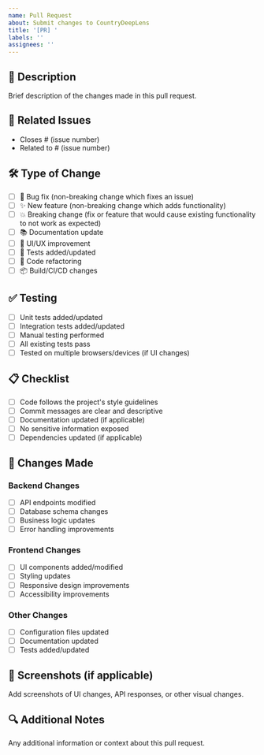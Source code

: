 ```yaml
---
name: Pull Request
about: Submit changes to CountryDeepLens
title: '[PR] '
labels: ''
assignees: ''
---
```


## 📝 Description
Brief description of the changes made in this pull request.

## 🔗 Related Issues
- Closes # (issue number)
- Related to # (issue number)

## 🛠️ Type of Change
- [ ] 🐛 Bug fix (non-breaking change which fixes an issue)
- [ ] ✨ New feature (non-breaking change which adds functionality)
- [ ] 💥 Breaking change (fix or feature that would cause existing functionality to not work as expected)
- [ ] 📚 Documentation update
- [ ] 🎨 UI/UX improvement
- [ ] 🧪 Tests added/updated
- [ ] 🔧 Code refactoring
- [ ] 📦 Build/CI/CD changes

## ✅ Testing
- [ ] Unit tests added/updated
- [ ] Integration tests added/updated
- [ ] Manual testing performed
- [ ] All existing tests pass
- [ ] Tested on multiple browsers/devices (if UI changes)

## 📋 Checklist
- [ ] Code follows the project's style guidelines
- [ ] Commit messages are clear and descriptive
- [ ] Documentation updated (if applicable)
- [ ] No sensitive information exposed
- [ ] Dependencies updated (if applicable)

## 🎯 Changes Made

### Backend Changes
- [ ] API endpoints modified
- [ ] Database schema changes
- [ ] Business logic updates
- [ ] Error handling improvements

### Frontend Changes
- [ ] UI components added/modified
- [ ] Styling updates
- [ ] Responsive design improvements
- [ ] Accessibility improvements

### Other Changes
- [ ] Configuration files updated
- [ ] Documentation updated
- [ ] Tests added/updated

## 📸 Screenshots (if applicable)
Add screenshots of UI changes, API responses, or other visual changes.

## 🔍 Additional Notes
Any additional information or context about this pull request.

